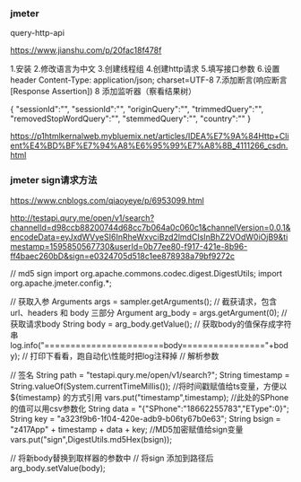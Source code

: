### jmeter
query-http-api 

https://www.jianshu.com/p/20fac18f478f

1.安装
2.修改语言为中文
3.创建线程组
4.创建http请求
5.填写接口参数
6.设置header
    Content-Type: application/json; charset=UTF-8
7.添加断言(响应断言[Response Assertion])
8 添加监听器（察看结果树）


{
    "sessionId":"",
    "sessionId":"",
    "originQuery":"",
    "trimmedQuery":"",
    "removedStopWordQuery":"",
    "stemmedQuery":"",
    "country":""
}

https://p1htmlkernalweb.mybluemix.net/articles/IDEA%E7%9A%84Http+Client%E4%BD%BF%E7%94%A8%E6%95%99%E7%A8%8B_4111266_csdn.html


### jmeter sign请求方法
https://www.cnblogs.com/qiaoyeye/p/6953099.html


http://testapi.qury.me/open/v1/search?channelId=d98ccb88200744d68cc7b064a0c060c1&channelVersion=0.0.1&encodeData=eyJxdWVyeSI6InRheWxvciBzd2lmdCIsInBhZ2VOdW0iOjB9&timestamp=1595850567730&userId=0b77ee80-f917-421e-8b96-ff4baec260bD&sign=e0324705d518c1ee878938a79bf9272c


// md5 sign
import org.apache.commons.codec.digest.DigestUtils; 
import org.apache.jmeter.config.*; 

// 获取入参
Arguments args = sampler.getArguments(); // 截获请求，包含url、headers 和 body 三部分
Argument arg_body = args.getArgument(0); // 获取请求body
String body = arg_body.getValue();  // 获取body的值保存成字符串
log.info("=======================body================"+body);  // 打印下看看，跑自动化\性能时把log注释掉
// 解析参数


// 签名
String path = "testapi.qury.me/open/v1/search?";
String timestamp = String.valueOf(System.currentTimeMillis());
//将时间戳赋值给ts变量，方便以 ${timestamp} 的方式引用
vars.put("timestamp",timestamp);
//此处的SPhone的值可以用csv参数化
String data = "{\"SPhone\":\"18662255783\",\"EType\":0}";
String key = "a323f9b6-1f04-420e-adb9-b06ty67b0e63";
String bsign = "z417App" + timestamp + data + key;
//MD5加密赋值给sign变量
vars.put("sign",DigestUtils.md5Hex(bsign));

// 将新body替换到取样器的参数中
// 将sign 添加到路径后
arg_body.setValue(body); 